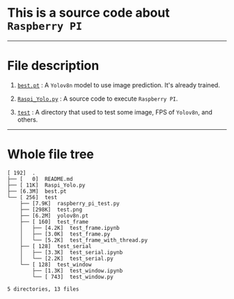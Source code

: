 # This is a source code about `Raspberry PI`

---
# File description
1. [`best.pt`](./)  :   A `Yolov8n` model to use image prediction. It's already trained.

2. [`Raspi_Yolo.py`](./Raspi_Yolo.py)   :   A source code to execute `Raspberry PI`.

3. [`test`](./test/)    :   A directory that used to test some image, FPS of `Yolov8n`, and others.


---
# Whole file tree

```
[ 192]  .
├── [   0]  README.md
├── [ 11K]  Raspi_Yolo.py
├── [6.3M]  best.pt
└── [ 256]  test
    ├── [7.9K]  raspberry_pi_test.py
    ├── [298K]  test.png
    ├── [6.2M]  yolov8n.pt
    ├── [ 160]  test_frame
    │   ├── [4.2K]  test_frame.ipynb
    │   ├── [3.0K]  test_frame.py
    │   └── [5.2K]  test_frame_with_thread.py
    ├── [ 128]  test_serial
    │   ├── [3.3K]  test_serial.ipynb
    │   └── [2.2K]  test_serial.py
    └── [ 128]  test_window
        ├── [1.3K]  test_window.ipynb
        └── [ 743]  test_window.py

5 directories, 13 files
```